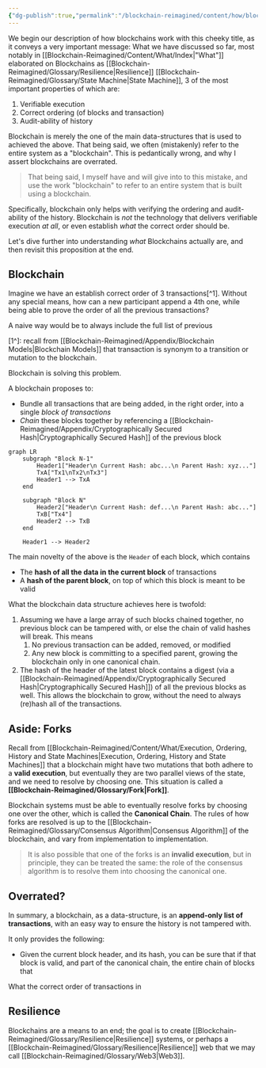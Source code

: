 ```yaml
---
{"dg-publish":true,"permalink":"/blockchain-reimagined/content/how/blockchains-are-overrated/","hide":true,"created":"2024-10-26T11:17:48.692+01:00","updated":"2024-12-29T16:56:14.374+00:00"}
---
```


We begin our description of how blockchains work with this cheeky title, as it conveys a very important message: What we have discussed so far, most notably in [[Blockchain-Reimagined/Content/What/Index\|"What"]] elaborated on Blockchains as [[Blockchain-Reimagined/Glossary/Resilience\|Resilience]] [[Blockchain-Reimagined/Glossary/State Machine\|State Machine]], 3 of the most important properties of which are: 
1. Verifiable execution
2. Correct ordering (of blocks and transaction)
3. Audit-ability of history

Blockchain is merely the one of the main data-structures that is used to achieved the above. That being said, we often (mistakenly) refer to the entire system as a "blockchain". This is pedantically wrong, and why I assert blockchains are overrated. 

> That being said, I myself have and will give into to this mistake, and use the work "blockchain" to refer to an entire system that is built using a blockchain.

Specifically, blockchain only helps with verifying the ordering and audit-ability of the history. Blockchain is *not* the technology that delivers verifiable execution *at all*, or even establish *what* the correct order should be.

Let's dive further into understanding *what* Blockchains actually are, and then revisit this proposition at the end.
## Blockchain

Imagine we have an establish correct order of 3 transactions[^1]. Without any special means, how can a new participant append a 4th one, while being able to prove the order of all the previous transactions? 

A naive way would be to always include the full list of previous

[1^]: recall from [[Blockchain-Reimagined/Appendix/Blockchain Models\|Blockchain Models]] that transaction is synonym to a transition or mutation to the blockchain.

Blockchain is solving this problem.

A blockchain proposes to: 
- Bundle all transactions that are being added, in the right order, into a single *block of transactions*
- *Chain* these blocks together by referencing a [[Blockchain-Reimagined/Appendix/Cryptographically Secured Hash\|Cryptographically Secured Hash]] of the previous block

```mermaid
graph LR
    subgraph "Block N-1"
        Header1["Header\n Current Hash: abc...\n Parent Hash: xyz..."]
        TxA["Tx1\nTx2\nTx3"]
        Header1 --> TxA
    end

    subgraph "Block N"
        Header2["Header\n Current Hash: def...\n Parent Hash: abc..."]
        TxB["Tx4"]
        Header2 --> TxB
    end

    Header1 --> Header2
```
The main novelty of the above is the `Header` of each block, which contains
- The **hash of all the data in the current block** of transactions
- A **hash of the parent block**, on top of which this block is meant to be valid

What the blockchain data structure achieves here is twofold: 
1. Assuming we have a large array of such blocks chained together, no previous block can be tampered with, or else the chain of valid hashes will break. This means
	1. No previous transaction can be added, removed, or modified
	2. Any new block is committing to a specified parent, growing the blockchain only in one canonical chain.
2. The hash of the header of the latest block contains a digest (via a [[Blockchain-Reimagined/Appendix/Cryptographically Secured Hash\|Cryptographically Secured Hash]]) of all the previous blocks as well. This allows the blockchain to grow, without the need to always (re)hash all of the transactions. 
## Aside: Forks 

Recall from [[Blockchain-Reimagined/Content/What/Execution, Ordering, History and State Machines\|Execution, Ordering, History and State Machines]] that a blockchain might have two mutations that both adhere to a **valid execution**, but eventually they are two parallel views of the state, and we need to resolve by choosing one. This situation is called a **[[Blockchain-Reimagined/Glossary/Fork\|Fork]]**. 

Blockchain systems must be able to eventually resolve forks by choosing one over the other, which is called the **Canonical Chain**. The rules of how forks are resolved is up to the [[Blockchain-Reimagined/Glossary/Consensus Algorithm\|Consensus Algorithm]] of the blockchain, and vary from implementation to implementation.

> It is also possible that one of the forks is an **invalid execution**, but in principle, they can be treated the same: the role of the consensus algorithm is to resolve them into choosing the canonical one. 
## Overrated? 

In summary, a blockchain, as a data-structure, is an **append-only list of transactions**, with an easy way to ensure the history is not tampered with.

It only provides the following: 
- Given the current block header, and its hash, you can be sure that if that block is valid, and part of the canonical chain, the entire chain of blocks that 

What the correct order of transactions in 

## Resilience

Blockchains are a means to an end; the goal is to create [[Blockchain-Reimagined/Glossary/Resilience\|Resilience]] systems, or perhaps a [[Blockchain-Reimagined/Glossary/Resilience\|Resilience]] web that we may call [[Blockchain-Reimagined/Glossary/Web3\|Web3]]. 